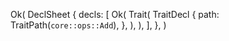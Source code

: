 Ok(
    DeclSheet {
        decls: [
            Ok(
                Trait(
                    TraitDecl {
                        path: TraitPath(`core::ops::Add`),
                    },
                ),
            ),
        ],
    },
)